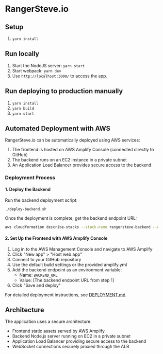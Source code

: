 # RangerSteve.io

## Setup

1.  `yarn install`

## Run locally

1.  Start the NodeJS server: `yarn start`
2.  Start webpack: `yarn dev`
3.  Use `http://localhost:3000/` to access the app.

## Run deploying to production manually

1.  `yarn install`
2.  `yarn build`
3.  `yarn start`

## Automated Deployment with AWS

RangerSteve.io can be automatically deployed using AWS services:

1. The frontend is hosted on AWS Amplify Console (connected directly to GitHub)
2. The backend runs on an EC2 instance in a private subnet
3. An Application Load Balancer provides secure access to the backend

### Deployment Process

#### 1. Deploy the Backend

Run the backend deployment script:

```bash
./deploy-backend.sh
```

Once the deployment is complete, get the backend endpoint URL:

```bash
aws cloudformation describe-stacks --stack-name rangersteve-backend --query "Stacks[0].Outputs[?OutputKey=='BackendEndpoint'].OutputValue" --output text
```

#### 2. Set Up the Frontend with AWS Amplify Console

1. Log in to the AWS Management Console and navigate to AWS Amplify
2. Click "New app" > "Host web app"
3. Connect to your GitHub repository
4. Use the default build settings or the provided amplify.yml
5. Add the backend endpoint as an environment variable:
   - Name: `BACKEND_URL`
   - Value: [The backend endpoint URL from step 1]
6. Click "Save and deploy"

For detailed deployment instructions, see [DEPLOYMENT.md](DEPLOYMENT.md).

## Architecture

The application uses a secure architecture:

- Frontend static assets served by AWS Amplify
- Backend Node.js server running on EC2 in a private subnet
- Application Load Balancer providing secure access to the backend
- WebSocket connections securely proxied through the ALB
